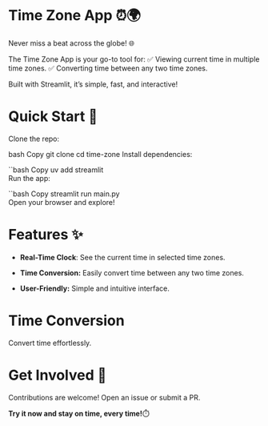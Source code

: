 # Time Zone App ⏰🌍

Never miss a beat across the globe! 🌐

The Time Zone App is your go-to tool for:
✅ Viewing current time in multiple time zones.
✅ Converting time between any two time zones.

Built with Streamlit, it’s simple, fast, and interactive!

# Quick Start 🚀
Clone the repo:

bash
Copy
git clone 
cd time-zone
Install dependencies:

``bash
Copy
uv add streamlit  
Run the app:

``bash
Copy
streamlit run main.py  
Open your browser and explore!

# Features ✨

- **Real-Time Clock**: See the current time in selected time zones.

- **Time Conversion:** Easily convert time between any two time zones.

- **User-Friendly:** Simple and intuitive interface.

# Time Conversion
Convert time effortlessly.

# Get Involved 🤝
Contributions are welcome! Open an issue or submit a PR.

**Try it now and stay on time, every time!**⏱️